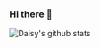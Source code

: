 ### Hi there 👋

<!--
**daisyjanejohnson/daisyjanejohnson** is a ✨ _special_ ✨ repository because its `README.md` (this file) appears on your GitHub profile.

Here are some ideas to get you started:

- 🔭 I’m currently working on ...
- 🌱 I’m currently learning ...
- 👯 I’m looking to collaborate on ...
- 🤔 I’m looking for help with ...
- 💬 Ask me about ...
- 📫 How to reach me: ...
- 😄 Pronouns: ...
- ⚡ Fun fact: ...
-->
![Daisy's github stats](https://github-readme-stats.vercel.app/api?username=daisyjohnson&theme=cobalt&show_icons=true)

